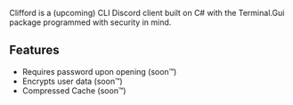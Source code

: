 Clifford is a (upcoming) CLI Discord client built on C# with the Terminal.Gui package programmed with security in mind. 

## Features

- Requires password upon opening (soon:tm:)
- Encrypts user data (soon:tm:)
- Compressed Cache  (soon:tm:)
